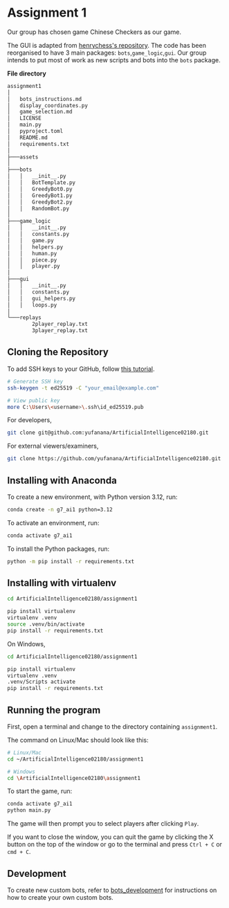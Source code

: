 # Assignment 1

Our group has chosen game Chinese Checkers as our game.

The GUI is adapted from [henrychess's repository](https://github.com/henrychess/pygame-chinese-checkers/). The code has been reorganised to have 3 main packages: `bots`,`game_logic`,`gui`. Our group intends to put most of work as new scripts and bots into the `bots` package.

**File directory**

```bash
assignment1
│
│   bots_instructions.md
│   display_coordinates.py
│   game_selection.md
│   LICENSE
│   main.py
│   pyproject.toml
│   README.md
│   requirements.txt
│
├───assets
│
├───bots
│   │   __init__.py
│   │   BotTemplate.py
│   │   GreedyBot0.py
│   │   GreedyBot1.py
│   │   GreedyBot2.py
│   │   RandomBot.py
│
├───game_logic
│   │   __init__.py
│   │   constants.py
│   │   game.py
│   │   helpers.py
│   │   human.py
│   │   piece.py
│   │   player.py
│
├───gui
│   │   __init__.py
│   │   constants.py
│   │   gui_helpers.py
│   │   loops.py
│
└───replays
        2player_replay.txt
        3player_replay.txt
```

## Cloning the Repository

To add SSH keys to your GitHub, follow [this tutorial](https://docs.github.com/en/authentication/connecting-to-github-with-ssh/generating-a-new-ssh-key-and-adding-it-to-the-ssh-agent).

```bash
# Generate SSH key
ssh-keygen -t ed25519 -C "your_email@example.com"

# View public key
more C:\Users\<username>\.ssh\id_ed25519.pub
```

For developers,

```bash
git clone git@github.com:yufanana/ArtificialIntelligence02180.git
```

For external viewers/examiners,

```bash
git clone https://github.com/yufanana/ArtificialIntelligence02180.git
```

## Installing with Anaconda

To create a new environment, with Python version 3.12, run:

```bash
conda create -n g7_ai1 python=3.12
```

To activate an environment, run:

```bash
conda activate g7_ai1
```

To install the Python packages, run:

```bash
python -m pip install -r requirements.txt
```

## Installing with virtualenv

```bash
cd ArtificialIntelligence02180/assignment1

pip install virtualenv
virtualenv .venv
source .venv/bin/activate
pip install -r requirements.txt
```

On Windows,

```bash
cd ArtificialIntelligence02180/assignment1

pip install virtualenv
virtualenv .venv
.venv/Scripts activate
pip install -r requirements.txt
```

## Running the program

First, open a terminal and change to the directory containing `assignment1`.

The command on Linux/Mac should look like this:

```bash
# Linux/Mac
cd ~/ArtificialIntelligence02180/assignment1

# Windows
cd \ArtificialIntelligence02180\assignment1
```

To start the game, run:

```bash
conda activate g7_ai1
python main.py
```

The game will then prompt you to select players after clicking `Play`.

If you want to close the window, you can quit the game by clicking the X button on the top of the window or go to the terminal and press `Ctrl + C` or `cmd + C`.

## Development

To create new custom bots, refer to [bots_development](bots_development.md) for instructions on how to create your own custom bots.
